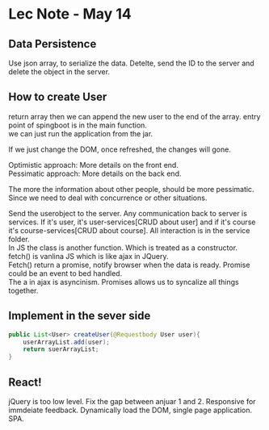 # Lec Note - May 14

## Data Persistence

Use json array, to serialize the data.
Detelte, send the ID to the server and delete the object in the server.

## How to create User

return array then we can append the new user to the end of the array.
entry point of spingboot is in the main function.  
we can just run the application from the jar.  
  
If we just change the DOM, once refreshed, the changes will gone.  

Optimistic approach:
More details on the front end.  
Pessimatic approach:
More details on the back end.  

The more the information about other people, should be more pessimatic. Since we need to deal with concurrence or other situations.  

Send the userobject to the server. Any communication back to server is services. If it's user, it's user-services[CRUD about user] and if it's course it's course-services[CRUD about course].
All interaction is in the service folder.  
In JS the class is another function. Which is treated as a constructor.  
fetch() is vanlina JS which is like ajax in JQuery.  
Fetch() return a promise, notify browser when the data is ready. Promise could be an event to bed handled.  
The a in ajax is asyncinism. Promises allows us to syncalize all things together.  

## Implement in the sever side

```java
public List<User> createUser(@Requestbody User user){
    userArrayList.add(user);
    return suerArrayList;
}
```

## React!

jQuery is too low level. Fix the gap between anjuar 1 and 2.
Responsive for immdeiate feedback. Dynamically load the DOM, single page application. SPA.